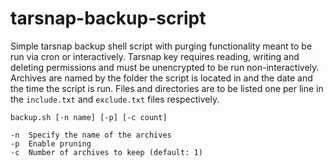 # tarsnap-backup-script
Simple tarsnap backup shell script with purging functionality meant to be run via cron or interactively. Tarsnap key requires reading, writing and deleting permissions and must be unencrypted to be run non-interactively. Archives are named by the folder the script is located in and the date and the time the script is run. Files and directories are to be listed one per line in the `include.txt` and `exclude.txt` files respectively.

```
backup.sh [-n name] [-p] [-c count]

-n	Specify the name of the archives
-p	Enable pruning
-c	Number of archives to keep (default: 1)
```
